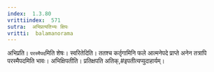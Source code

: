 ```yaml
---
index:  1.3.80
vrittiindex:  571
sutra:  अभिप्रत्यतिभ्यः क्षिपः
vritti:  balamanorama 
---
```


अभिप्रति। `परस्मैपद`मिति शेषः। स्वरितेदिति। ततश्च कर्तृगामिनि फले आत्मनेपदे प्राप्ते अनेन तत्रापि परस्मैपदमिति भावः। अभिक्षिपतीति। प्रतिक्षपति अतिक्,#इपतीत्यप्युदाहार्यम्। 

